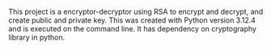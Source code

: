 This project is a encryptor-decryptor using RSA to encrypt and decrypt, and create public and private key. This was created with Python version 3.12.4 and is executed on the command line. It has dependency on cryptography library in python.
